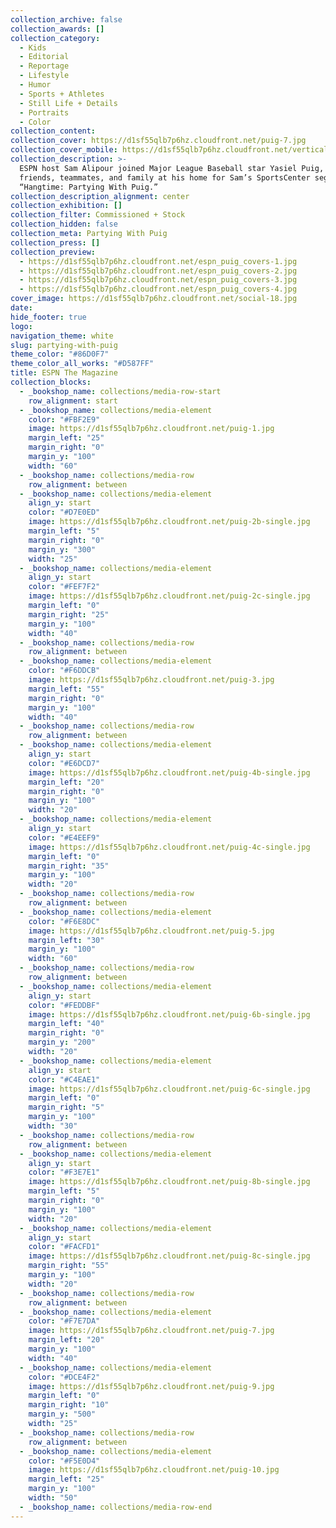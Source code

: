 ```yaml
---
collection_archive: false
collection_awards: []
collection_category:
  - Kids
  - Editorial
  - Reportage
  - Lifestyle
  - Humor
  - Sports + Athletes
  - Still Life + Details
  - Portraits
  - Color
collection_content:
collection_cover: https://d1sf55qlb7p6hz.cloudfront.net/puig-7.jpg
collection_cover_mobile: https://d1sf55qlb7p6hz.cloudfront.net/vertical_covers-41.jpg
collection_description: >-
  ESPN host Sam Alipour joined Major League Baseball star Yasiel Puig, his
  friends, teammates, and family at his home for Sam’s SportsCenter segment
  “Hangtime: Partying With Puig.”
collection_description_alignment: center
collection_exhibition: []
collection_filter: Commissioned + Stock
collection_hidden: false
collection_meta: Partying With Puig
collection_press: []
collection_preview:
  - https://d1sf55qlb7p6hz.cloudfront.net/espn_puig_covers-1.jpg
  - https://d1sf55qlb7p6hz.cloudfront.net/espn_puig_covers-2.jpg
  - https://d1sf55qlb7p6hz.cloudfront.net/espn_puig_covers-3.jpg
  - https://d1sf55qlb7p6hz.cloudfront.net/espn_puig_covers-4.jpg
cover_image: https://d1sf55qlb7p6hz.cloudfront.net/social-18.jpg
date:
hide_footer: true
logo:
navigation_theme: white
slug: partying-with-puig
theme_color: "#86D0F7"
theme_color_all_works: "#D587FF"
title: ESPN The Magazine
collection_blocks:
  - _bookshop_name: collections/media-row-start
    row_alignment: start
  - _bookshop_name: collections/media-element
    color: "#FBF2E9"
    image: https://d1sf55qlb7p6hz.cloudfront.net/puig-1.jpg
    margin_left: "25"
    margin_right: "0"
    margin_y: "100"
    width: "60"
  - _bookshop_name: collections/media-row
    row_alignment: between
  - _bookshop_name: collections/media-element
    align_y: start
    color: "#D7E0ED"
    image: https://d1sf55qlb7p6hz.cloudfront.net/puig-2b-single.jpg
    margin_left: "5"
    margin_right: "0"
    margin_y: "300"
    width: "25"
  - _bookshop_name: collections/media-element
    align_y: start
    color: "#FEF7F2"
    image: https://d1sf55qlb7p6hz.cloudfront.net/puig-2c-single.jpg
    margin_left: "0"
    margin_right: "25"
    margin_y: "100"
    width: "40"
  - _bookshop_name: collections/media-row
    row_alignment: between
  - _bookshop_name: collections/media-element
    color: "#F6DDCB"
    image: https://d1sf55qlb7p6hz.cloudfront.net/puig-3.jpg
    margin_left: "55"
    margin_right: "0"
    margin_y: "100"
    width: "40"
  - _bookshop_name: collections/media-row
    row_alignment: between
  - _bookshop_name: collections/media-element
    align_y: start
    color: "#E6DCD7"
    image: https://d1sf55qlb7p6hz.cloudfront.net/puig-4b-single.jpg
    margin_left: "20"
    margin_right: "0"
    margin_y: "100"
    width: "20"
  - _bookshop_name: collections/media-element
    align_y: start
    color: "#E4EEF9"
    image: https://d1sf55qlb7p6hz.cloudfront.net/puig-4c-single.jpg
    margin_left: "0"
    margin_right: "35"
    margin_y: "100"
    width: "20"
  - _bookshop_name: collections/media-row
    row_alignment: between
  - _bookshop_name: collections/media-element
    color: "#F6E8DC"
    image: https://d1sf55qlb7p6hz.cloudfront.net/puig-5.jpg
    margin_left: "30"
    margin_y: "100"
    width: "60"
  - _bookshop_name: collections/media-row
    row_alignment: between
  - _bookshop_name: collections/media-element
    align_y: start
    color: "#FEDDBF"
    image: https://d1sf55qlb7p6hz.cloudfront.net/puig-6b-single.jpg
    margin_left: "40"
    margin_right: "0"
    margin_y: "200"
    width: "20"
  - _bookshop_name: collections/media-element
    align_y: start
    color: "#C4EAE1"
    image: https://d1sf55qlb7p6hz.cloudfront.net/puig-6c-single.jpg
    margin_left: "0"
    margin_right: "5"
    margin_y: "100"
    width: "30"
  - _bookshop_name: collections/media-row
    row_alignment: between
  - _bookshop_name: collections/media-element
    align_y: start
    color: "#F3E7E1"
    image: https://d1sf55qlb7p6hz.cloudfront.net/puig-8b-single.jpg
    margin_left: "5"
    margin_right: "0"
    margin_y: "100"
    width: "20"
  - _bookshop_name: collections/media-element
    align_y: start
    color: "#FACFD1"
    image: https://d1sf55qlb7p6hz.cloudfront.net/puig-8c-single.jpg
    margin_right: "55"
    margin_y: "100"
    width: "20"
  - _bookshop_name: collections/media-row
    row_alignment: between
  - _bookshop_name: collections/media-element
    color: "#F7E7DA"
    image: https://d1sf55qlb7p6hz.cloudfront.net/puig-7.jpg
    margin_left: "20"
    margin_y: "100"
    width: "40"
  - _bookshop_name: collections/media-element
    color: "#DCE4F2"
    image: https://d1sf55qlb7p6hz.cloudfront.net/puig-9.jpg
    margin_left: "0"
    margin_right: "10"
    margin_y: "500"
    width: "25"
  - _bookshop_name: collections/media-row
    row_alignment: between
  - _bookshop_name: collections/media-element
    color: "#F5E0D4"
    image: https://d1sf55qlb7p6hz.cloudfront.net/puig-10.jpg
    margin_left: "25"
    margin_y: "100"
    width: "50"
  - _bookshop_name: collections/media-row-end
---
```

